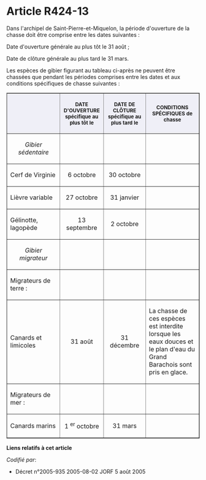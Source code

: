 # Article R424-13

Dans l'archipel de Saint-Pierre-et-Miquelon, la période d'ouverture de la chasse doit être comprise entre les dates
suivantes :

Date d'ouverture générale au plus tôt le 31 août ;

Date de clôture générale au plus tard le 31 mars.

Les espèces de gibier figurant au tableau ci-après ne peuvent être chassées que pendant les périodes comprises entre les
dates et aux conditions spécifiques de chasse suivantes :

<table cellpadding="4" border="1" cellspacing="1">
    <thead>
      <tr>
        <th bgcolor="#efeff7" width="130" align="center">

</th>
        <th bgcolor="#efeff7" width="97" align="center">

<font size="2">DATE D'OUVERTURE spécifique au plus tôt le</font>
        </th>
        <th width="97" bgcolor="#efeff7" align="center">

<font size="2">DATE DE CLÔTURE spécifique au plus tard le</font>
        </th>
        <th width="130" align="center" bgcolor="#efeff7">

<font size="2">CONDITIONS SPÉCIFIQUES de chasse</font>
        </th>
      </tr>
    </thead>
    <tbody>
      <tr>
        <td align="center">

_Gibier sédentaire_
        </td>
        <td align="center">

</td>
        <td align="center">

</td>
        <td align="center">

</td>
      </tr>
      <tr>
        <td align="left">

Cerf de Virginie</td>
        <td align="center">

6 octobre</td>
        <td align="center">

30 octobre</td>
        <td align="center">

</td>
      </tr>
      <tr>
        <td align="left">

Lièvre variable</td>
        <td align="center">

27 octobre</td>
        <td align="center">

31 janvier</td>
        <td align="center">

</td>
      </tr>
      <tr>
        <td align="left">

Gélinotte, lagopède</td>
        <td align="center">

13 septembre</td>
        <td align="center">

2 octobre</td>
        <td align="center">

</td>
      </tr>
      <tr>
        <td align="center">

_Gibier migrateur_
        </td>
        <td align="center">

</td>
        <td align="center">

</td>
        <td align="center">

</td>
      </tr>
      <tr>
        <td align="left">

Migrateurs de terre :</td>
        <td align="center">

</td>
        <td align="center">

</td>
        <td align="center">

</td>
      </tr>
      <tr>
        <td align="left">

Canards et limicoles</td>
        <td align="center">

31 août</td>
        <td align="center">

31 décembre</td>
        <td align="left">

La chasse de ces espèces est interdite lorsque les eaux douces et le plan d'eau du Grand Barachois sont pris en glace.</td>
      </tr>
      <tr>
        <td align="left">

Migrateurs de mer :</td>
        <td align="center">

</td>
        <td align="center">

</td>
        <td align="left">

</td>
      </tr>
      <tr>
        <td align="left">

Canards marins</td>
        <td align="center">

1
          <sup>er</sup> octobre</td>
        <td align="center">

31 mars</td>
        <td align="left">

</td>
      </tr>
    </tbody>
  </table>

**Liens relatifs à cet article**

_Codifié par_:

  - Décret n°2005-935 2005-08-02 JORF 5 août 2005
